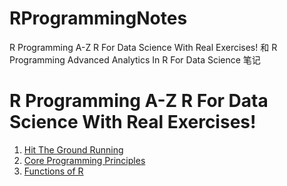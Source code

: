 # RProgrammingNotes
R Programming A-Z R For Data Science With Real Exercises! 和 R Programming Advanced Analytics In R For Data Science 笔记

# R Programming A-Z R For Data Science With Real Exercises!
1. [Hit The Ground Running](https://github.com/YeJiu97/RProgrammingNotes/blob/main/01%20-%20R%20Programming%20A-Z%20R%20For%20Data%20Science%20With%20Real%20Exercises!/1.%20Hit%20The%20Ground%20Running/1.%20Hit%20The%20Ground%20Running/1%20Hit%20The%20Ground%20Running%20b140198b1c92480b8323ad0548acace0.md)
2. [Core Programming Principles](https://github.com/YeJiu97/RProgrammingNotes/blob/main/01%20-%20R%20Programming%20A-Z%20R%20For%20Data%20Science%20With%20Real%20Exercises!/2.%20Core%20Programming%20Principles/2.%20Core%20Programming%20Principles/2%20Core%20Programming%20Principles%20e98eb2e2dd344a849ae4c21e13dfc935.md)
3. [Functions of R](https://github.com/YeJiu97/RProgrammingNotes/blob/main/01%20-%20R%20Programming%20A-Z%20R%20For%20Data%20Science%20With%20Real%20Exercises!/3.%20Fundamentals%20Of%20R/Fundamentals%20Of%20R/3%20Fundamentals%20Of%20R%20ebf1c0c6d06d42ef8d6eacc5234a68f9.md)
